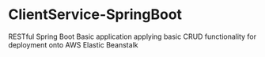# ClientService-SpringBoot

RESTful Spring Boot Basic application applying basic CRUD functionality for deployment onto AWS Elastic Beanstalk
